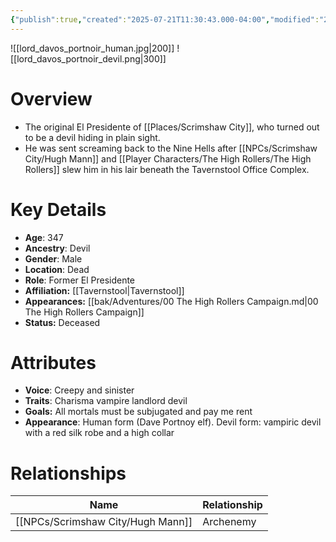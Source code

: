 ```yaml
---
{"publish":true,"created":"2025-07-21T11:30:43.000-04:00","modified":"2025-10-17T10:26:15.823-04:00","cssclasses":""}
---
```


![[lord_davos_portnoir_human.jpg\|200]] ![[lord_davos_portnoir_devil.png|300]]

# Overview
- The original El Presidente of [[Places/Scrimshaw City]], who turned out to be a devil hiding in plain sight. 
- He was sent screaming back to the Nine Hells after [[NPCs/Scrimshaw City/Hugh Mann]] and [[Player Characters/The High Rollers/The High Rollers]] slew him in his lair beneath the Tavernstool Office Complex.

# Key Details
- **Age**: 347
- **Ancestry**: Devil
- **Gender**: Male
- **Location**: Dead
- **Role**: Former El Presidente
- **Affiliation:** [[Tavernstool\|Tavernstool]]
- **Appearances:** [[bak/Adventures/00 The High Rollers Campaign.md\|00 The High Rollers Campaign]]
- **Status:** Deceased

# Attributes
- **Voice**: Creepy and sinister
- **Traits**: Charisma vampire landlord devil
- **Goals:** All mortals must be subjugated and pay me rent
- **Appearance**: Human form (Dave Portnoy elf). Devil form: vampiric devil with a red silk robe and a high collar

# Relationships

| Name          | Relationship |
| ------------- | ------------ |
| [[NPCs/Scrimshaw City/Hugh Mann]] | Archenemy    |

